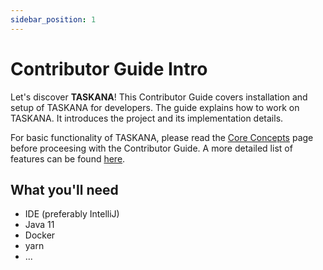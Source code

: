 ```yaml
---
sidebar_position: 1
---
```


# Contributor Guide Intro

Let's discover **TASKANA**! This Contributor Guide covers installation and setup of TASKANA for developers. The guide explains how to work on TASKANA. It introduces the project and its implementation details.   

For basic functionality of TASKANA, please read the [Core Concepts](../category/core-concepts) page before proceesing with the Contributor Guide. A more detailed list of features can be found [here](../category/features).

## What you'll need

- IDE (preferably IntelliJ)
- Java 11
- Docker
- yarn
- ...
